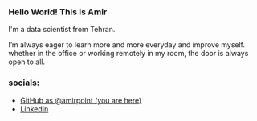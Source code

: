 
### Hello World! This is __Amir__

I'm a data scientist from Tehran.

I’m always eager to learn more and more everyday and improve myself. whether in the office or working remotely in my room, the door is always open to all.

### socials:

* [GitHub as @amirpoint (you are here)](https://github.com/amirpoint)
* [LinkedIn](https://linkedin.com/in/amirhossein-hashemi)

<!--
**amirpoint/amirpoint** is a ✨ _special_ ✨ repository because its `README.md` (this file) appears on your GitHub profile.

Here are some ideas to get you started:

- 🔭 I’m currently working on ...
- 🌱 I’m currently learning ...
- 👯 I’m looking to collaborate on ...
- 🤔 I’m looking for help with ...
- 💬 Ask me about ...
- 📫 How to reach me: ...
- 😄 Pronouns: ...
- ⚡ Fun fact: ...
-->
